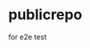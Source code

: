 # publicrepo
for e2e test















































































































































































































































































































































































































































































































































































































































































































































































































































































































































































































































































































































































































































































































































































































































































































































































































































































































































































































































































































































































































































































































































































